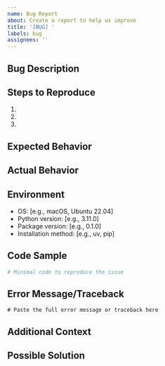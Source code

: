 ```yaml
---
name: Bug Report
about: Create a report to help us improve
title: '[BUG] '
labels: bug
assignees: ''
---
```


## Bug Description

<!-- A clear and concise description of what the bug is -->

## Steps to Reproduce

1.
2.
3.

## Expected Behavior

<!-- What you expected to happen -->

## Actual Behavior

<!-- What actually happened -->

## Environment

- OS: [e.g., macOS, Ubuntu 22.04]
- Python version: [e.g., 3.11.0]
- Package version: [e.g., 0.1.0]
- Installation method: [e.g., uv, pip]

## Code Sample

```python
# Minimal code to reproduce the issue
```

## Error Message/Traceback

```text
# Paste the full error message or traceback here
```

## Additional Context

<!-- Add any other context about the problem here -->

## Possible Solution

<!-- If you have suggestions on how to fix the bug -->
